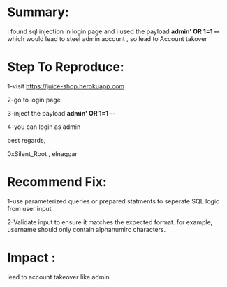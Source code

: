 # Summary:

i found sql injection in login page and i used the payload **admin' OR 1=1 --**  which would lead to steel admin account , so lead to Account takover

# Step To Reproduce:

1-visit https://juice-shop.herokuapp.com

2-go to login page

3-inject the payload **admin' OR 1=1 --**

4-you can login as admin

best regards,

0xSilent_Root , elnaggar

# Recommend Fix:

1-use parameterized queries or prepared statments to seperate SQL logic from user input

2-Validate input to ensure it matches the expected format. for example, username should only contain alphanumirc characters.

# Impact :

lead to account takeover like admin